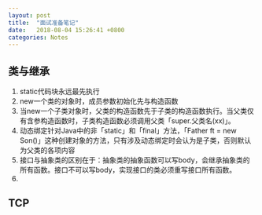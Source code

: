 ```yaml
---
layout: post
title:  "面试准备笔记"
date:   2018-08-04 15:26:41 +0800
categories: Notes
---
```


## 类与继承
1. static代码块永远最先执行
2. new一个类的对象时，成员参数初始化先与构造函数
3. 当new一个子类对象时，父类的构造函数先于子类的构造函数执行。当父类仅有含参构造函数时，子类构造函数必须调用父类「super.父类名(xx)」。
4. 动态绑定针对Java中的非「static」和「final」方法，「Father ft = new Son()」这种创建对象的方法，只有涉及动态绑定时会认为是子类，否则默认为父类的各项内容
5. 接口与抽象类的区别在于：抽象类的抽象函数可以写body，会继承抽象类的所有函数。接口不可以写body，实现接口的类必须重写接口所有函数。
6. 

## TCP